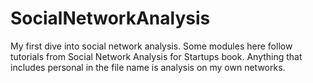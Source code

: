 # SocialNetworkAnalysis

My first dive into social network analysis. Some modules here follow tutorials from Social Network Analysis for Startups book. Anything that includes personal in the file name is analysis on my own networks.
